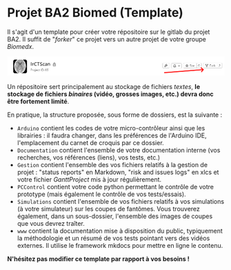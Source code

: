 # Projet BA2 Biomed (Template)

Il s'agit d'un template pour créer votre répositoire sur le gitlab du projet BA2. Il suffit de "_forker_" ce projet vers un autre projet de votre groupe _Biomedx_.

![forker](www/docs/img/fork.png)

Un répositoire sert principalement au stockage de fichiers _textes_, **le stockage de fichiers _binaires_ (vidéo, grosses images, etc.) devra donc être fortement limité**.

En pratique, la structure proposée, sous forme de dossiers, est la suivante :
- `Arduino` contient les codes de votre micro-contrôleur ainsi que les librairies : il faudra changer, dans les préférences de l'Arduino IDE, l'emplacement du carnet de croquis par ce dossier.
- `Documentation` contient l'ensemble de votre documentation interne (vos recherches, vos références (liens), vos tests, etc.)
- `Gestion` contient l'ensemble des vos fichiers relatifs à la gestion de projet : "status reports" en Markdown, "risk and issues logs" en xlcs et votre fichier _GanttProject_ mis à jour régulièrement. 
- `PCControl` contient votre code python permettant le contrôle de votre prototype (mais également le contrôle de vos tests/essais).
- `Simulations` contient l'ensemble de vos fichiers relatifs à vos simulations (à votre simulateur) sur les coupes de fantômes. Vous trouverez également, dans un sous-dossier, l'ensemble des images de coupes que vous devrez traîter.
- `www` contient la documentation mise à disposition du public, typiquement la méthodologie et un  résumé de vos tests pointant vers des vidéos externes. Il utilise le framework mkdocs pour mettre en ligne le contenu.

**N'hésitez pas modifier ce template par rapport à vos besoins !**
